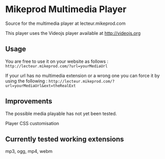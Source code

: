 # Mikeprod Multimedia Player
Source for the multimedia player at lecteur.mikeprod.com

This player uses the Videojs player available at http://videojs.org

## Usage 
You are free to use it on your website as follows : 
`http://lecteur.mikeprod.com/?url=yourMediaUrl`

If your url has no multimedia extension or a wrong one you can force it by using the following :
`http://lecteur.mikeprod.com/?url=yourMediaUrl&ext=theRealExt`

## Improvements

The possible media playable has not yet been tested.

Player CSS customisation

## Currently tested working extensions
mp3, ogg, mp4, webm